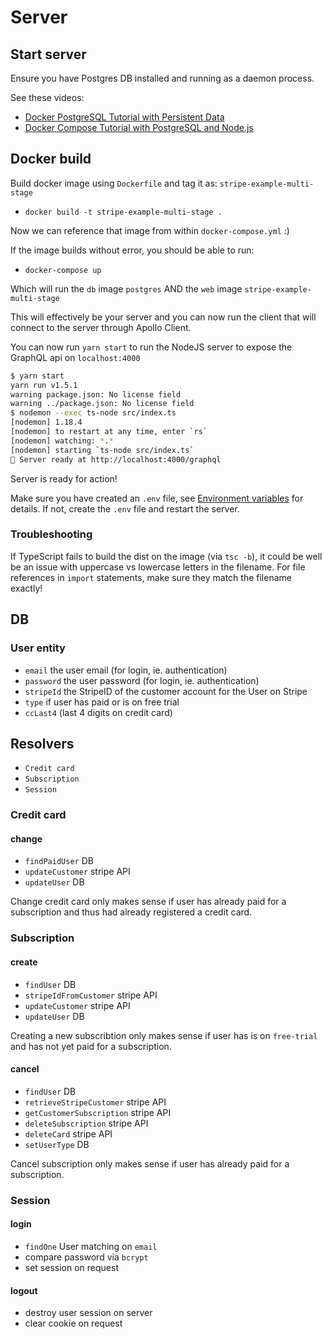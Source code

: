# Server

## Start server

Ensure you have Postgres DB installed and running as a daemon process.

See these videos:

- [Docker PostgreSQL Tutorial with Persistent Data](https://www.youtube.com/watch?v=G3gnMSyX-XM)
- [Docker Compose Tutorial with PostgreSQL and Node.js](https://www.youtube.com/watch?v=A9bA5HpOk30)

## Docker build

Build docker image using `Dockerfile` and tag it as: `stripe-example-multi-stage`

- `docker build -t stripe-example-multi-stage .`

Now we can reference that image from within `docker-compose.yml` :)

If the image builds without error, you should be able to run:

- `docker-compose up`

Which will run the `db` image `postgres` AND the `web` image `stripe-example-multi-stage`

This will effectively be your server and you can now run the client that will connect to the server through Apollo Client.

You can now run `yarn start` to run the NodeJS server to expose the GraphQL api on `localhost:4000`

```bash
$ yarn start
yarn run v1.5.1
warning package.json: No license field
warning ../package.json: No license field
$ nodemon --exec ts-node src/index.ts
[nodemon] 1.18.4
[nodemon] to restart at any time, enter `rs`
[nodemon] watching: *.*
[nodemon] starting `ts-node src/index.ts`
🚀 Server ready at http://localhost:4000/graphql
```

Server is ready for action!

Make sure you have created an `.env` file, see [Environment variables](./Env-variables.md) for details. If not, create the `.env` file and restart the server.

### Troubleshooting

If TypeScript fails to build the dist on the image (via `tsc -b`), it could be well be an issue with uppercase vs lowercase letters in the filename. For file references in `import` statements, make sure they match the filename exactly!

## DB

### User entity

- `email` the user email (for login, ie. authentication)
- `password` the user password (for login, ie. authentication)
- `stripeId` the StripeID of the customer account for the User on Stripe
- `type` if user has paid or is on free trial
- `ccLast4` (last 4 digits on credit card)

## Resolvers

- `Credit card`
- `Subscription`
- `Session`

### Credit card

#### change

- `findPaidUser` DB
- `updateCustomer` stripe API
- `updateUser` DB

Change credit card only makes sense if user has already paid for a subscription and thus had already registered a credit card.

### Subscription

#### create

- `findUser` DB
- `stripeIdFromCustomer` stripe API
- `updateCustomer` stripe API
- `updateUser` DB

Creating a new subscribtion only makes sense if user has is on `free-trial` and has not yet paid for a subscription.

#### cancel

- `findUser` DB
- `retrieveStripeCustomer` stripe API
- `getCustomerSubscription` stripe API
- `deleteSubscription` stripe API
- `deleteCard` stripe API
- `setUserType` DB

Cancel subscription only makes sense if user has already paid for a subscription.

### Session

#### login

- `findOne` User matching on `email`
- compare password via `bcrypt`
- set session on request

#### logout

- destroy user session on server
- clear cookie on request
